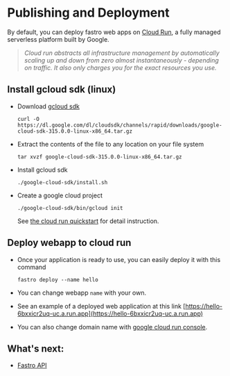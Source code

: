 # Publishing and Deployment

By default, you can deploy fastro web apps on [Cloud Run](https://cloud.google.com/run), a fully managed serverless platform built by Google.

> *Cloud run abstracts all infrastructure management by automatically scaling up and down from zero almost instantaneously - depending on traffic. It also only charges you for the exact resources you use.*

## Install gcloud sdk (linux)
- Download [gcloud sdk](https://cloud.google.com/sdk)

    ```
    curl -O https://dl.google.com/dl/cloudsdk/channels/rapid/downloads/google-cloud-sdk-315.0.0-linux-x86_64.tar.gz
    ```

- Extract the contents of the file to any location on your file system
    ```
    tar xvzf google-cloud-sdk-315.0.0-linux-x86_64.tar.gz
    ```

- Install gcloud sdk

    ```
    ./google-cloud-sdk/install.sh
    ```
- Create a google cloud project
    ```
    ./google-cloud-sdk/bin/gcloud init
    ```
    
    See [the cloud run quickstart](https://cloud.google.com/sdk/docs/quickstart) for detail instruction.

## Deploy webapp to cloud run
- Once your application is ready to use, you can easily deploy it with this command
    ```
    fastro deploy --name hello
    ``` 
- You can change webapp `name` with your own. 
    
- See an example of a deployed web application at this link [https://hello-6bxxicr2uq-uc.a.run.app](https://hello-6bxxicr2uq-uc.a.run.app)

- You can also change domain name with [google cloud run console](https://console.cloud.google.com/run).

## What's next:
- [Fastro API](api.md)